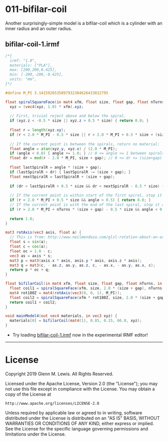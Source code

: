 # 011-bifilar-coil

Another surprisingly-simple model is a bifilar-coil which is a cylinder with an inner
radius and an outer radius.

## bifilar-coil-1.irmf

```glsl
/*{
  irmf: "1.0",
  materials: ["PLA"],
  max: [200,200,0.425],
  min: [-200,-200,-0.425],
  units: "mm",
}*/

#define M_PI 3.1415926535897932384626433832795

float spiralSquareFace(in mat4 xfm, float size, float gap, float nTurns, in vec3 xyz) {
  xyz = (vec4(xyz, 1.0) * xfm).xyz;
  
  // First, trivial reject above and below the spiral.
  if (xyz.z < -0.5 * size || xyz.z > 0.5 * size) { return 0.0; }
  
  float r = length(xyz.xy);
  if (r < 2.0 * M_PI - 0.5 * size || r > 2.0 * M_PI + 0.5 * size + (size + gap) * nTurns) { return 0.0; }
  
  // If the current point is between the spirals, return no material:
  float angle = atan(xyz.y, xyz.x) / (2.0 * M_PI);
  if (angle < 0.0) { angle += 1.0; } // 0 <= angle <= 1 between spirals
  float dr = mod(r - 2.0 * M_PI, size + gap); // 0 <= dr <= (size+gap) between spirals.
  
  float lastSpiralR = angle * (size + gap);
  if (lastSpiralR > dr) { lastSpiralR -= (size + gap); }
  float nextSpiralR = lastSpiralR + (size + gap);
  
  if (dr > lastSpiralR + 0.5 * size && dr < nextSpiralR - 0.5 * size) { return 0.0; }
  
  // If the current point is within start of the first spiral, stop it at angle < 0.
  if (r < 2.0 * M_PI + 0.5 * size && angle > 0.5) { return 0.0; }
  // If the current point is with the end of the last spiral, stop it at angle > PI.
  if (r > 2.0 * M_PI + nTurns * (size + gap) - 0.5 * size && angle < 0.5) { return 0.0; }
  
  return 1.0;
}

mat3 rotAxis(vec3 axis, float a) {
  // This is from: http://www.neilmendoza.com/glsl-rotation-about-an-arbitrary-axis/
  float s = sin(a);
  float c = cos(a);
  float oc = 1.0 - c;
  vec3 as = axis * s;
  mat3 p = mat3(axis.x * axis, axis.y * axis, axis.z * axis);
  mat3 q = mat3(c, - as.z, as.y, as.z, c, - as.x, - as.y, as.x, c);
  return p * oc + q;
}

float bifilarCoil(in mat4 xfm, float size, float gap, float nTurns, in vec3 xyz) {
  float coil1 = spiralSquareFace(xfm, size, 2.0 * (size + gap), nTurns, xyz);
  mat4 rot180Z = mat4(rotAxis(vec3(0, 0, 1), M_PI));
  float coil2 = spiralSquareFace(xfm * rot180Z, size, 2.0 * (size + gap), nTurns, xyz);
  return coil1 + coil2;
}

void mainModel4(out vec4 materials, in vec3 xyz) {
  materials[0] = bifilarCoil(mat4(1), 0.85, 0.15, 66.0, xyz);
}
```

* Try loading [bifilar-coil-1.irmf](https://gmlewis.github.io/irmf-editor/?s=github.com/gmlewis/irmf/blob/master/examples/011-bifilar-coil/bifilar-coil-1.irmf) now in the experimental IRMF editor!

----------------------------------------------------------------------

# License

Copyright 2019 Glenn M. Lewis. All Rights Reserved.

Licensed under the Apache License, Version 2.0 (the "License");
you may not use this file except in compliance with the License.
You may obtain a copy of the License at

    http://www.apache.org/licenses/LICENSE-2.0

Unless required by applicable law or agreed to in writing, software
distributed under the License is distributed on an "AS IS" BASIS,
WITHOUT WARRANTIES OR CONDITIONS OF ANY KIND, either express or implied.
See the License for the specific language governing permissions and
limitations under the License.
